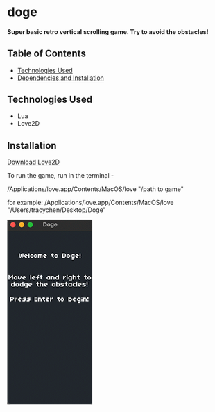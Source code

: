# doge
#### Super basic retro vertical scrolling game. Try to avoid the obstacles!


## Table of Contents
* [Technologies Used](#technologies-used)
* [Dependencies and Installation](#dependencies-and-installation)


## Technologies Used
- Lua
- Love2D


## Installation
[Download Love2D](https://love2d.org/)

To run the game, run in the terminal - 

/Applications/love.app/Contents/MacOS/love "/path to game"

for example: 
/Applications/love.app/Contents/MacOS/love "/Users/tracychen/Desktop/Doge"

![](doge_play.gif)

